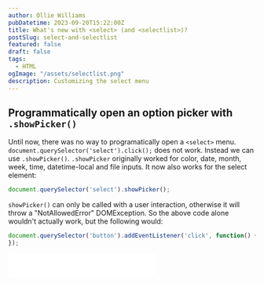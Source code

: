 ```yaml
---
author: Ollie Williams
pubDatetime: 2023-09-20T15:22:00Z
title: What's new with <select> (and <selectlist>)?
postSlug: select-and-selectlist
featured: false
draft: false
tags:
  - HTML
ogImage: "/assets/selectlist.png"
description: Customizing the select menu 
---
```


## Programmatically open an option picker with `.showPicker()`
Until now, there was no way to programatically open a `<select>` menu. `document.querySelector('select').click();` does not work. Instead we can use `.showPicker()`. `.showPicker` originally worked for color, date, month, week, time, datetime-local and file inputs. It now also works for the select element: 

```js
document.querySelector('select').showPicker();
```

`showPicker()` can only be called with a user interaction, otherwise it will throw a "NotAllowedError" DOMException. So the above code alone wouldn't actually work, but the following would:

```js
document.querySelector('button').addEventListener('click', function() { document.querySelector('select').showPicker();
});
```

<iframe style="height: 48px;" src="/iframes/picker.html" frameborder="0"> 

### Usage within iframes
Using `.showPicker()` on a select element will only work in same-origin iframes. If called in a cross-origin iframe it will throw a "SecurityError" DOMException.

### Feature detection

```js
if ("showPicker" in HTMLSelectElement.prototype) {
  // showPicker() is supported.
}
```

### Browser support
This feature is supported in Chrome 119. [Firefox](https://github.com/mozilla/standards-positions/issues/886) and [Safari](https://github.com/WebKit/standards-positions/issues/258) have expressed a positive position on the standard. 

## Using horizontal rules in a `<select>`

It's sometimes useful to group options with a select menu. We can now use a `<hr>` element to add a simple horizontal line to visually divide different options.

```html
<select name="" id="">
  <option value="apple">Apple</option>
  <option value="mango">Mango</option>
  <hr/>
  <option value="carrot">Carrot</option>
  <option value="beetroot">Beetroot</option>
</select>
```

<p class="codepen" data-height="300" data-default-tab="result" data-slug-hash="VwqrNQK" data-user="cssgrid" style="height: 300px; box-sizing: border-box; display: flex; align-items: center; justify-content: center; border: 2px solid; margin: 1em 0; padding: 1em;">
  <span>See the Pen <a href="https://codepen.io/cssgrid/pen/VwqrNQK">
  Horizontal rule in select </a> by Ollie Williams (<a href="https://codepen.io/cssgrid">@cssgrid</a>)
  on <a href="https://codepen.io">CodePen</a>.</span>
</p>
<script async src="https://cpwebassets.codepen.io/assets/embed/ei.js"></script>

This feature is currently supported in Safari 17 and Chrome 118.

We already had a way to group options with `<optgroup>`, which displays a label for each group:

```html
<select id="dino-select">
  <optgroup label="Theropods">
    <option>Tyrannosaurus</option>
    <option>Velociraptor</option>
    <option>Deinonychus</option>
  </optgroup>
  <optgroup label="Sauropods">
    <option>Diplodocus</option>
    <option>Saltasaurus</option>
    <option>Apatosaurus</option>
  </optgroup>
</select>
```

You can optionally use both `optgroup` and `hr` together:

```html
<select id="dino-select">
  <optgroup label="Theropods">
    <option>Tyrannosaurus</option>
    <option>Velociraptor</option>
    <option>Deinonychus</option>
  </optgroup>
  <hr>
  <optgroup label="Sauropods">
    <option>Diplodocus</option>
    <option>Saltasaurus</option>
    <option>Apatosaurus</option>
  </optgroup>
</select>
```

You might want to further customize a `<select>`. For that we need a whole new element: `<selectlist>`.

## `<selectlist>`
**There are currently no up-to-date docs about this new API**

In the 2023 [State of CSS survey](https://2023.stateofcss.com/en-US/usage/#css_pain_points), styling form elements was voted as one of the worst pain points for developers. According to a [survey](https://www.gwhitworth.com/posts/2019/form-controls-components/) by Greg Whitworth, styling select elements is the form control that gives developers the most frustration.

![](/assets/form-controls-graph.avif)

"While it’s relatively easy to style the appearance of the button part of a <select> (the thing you see in the page when the popup is closed), it’s almost impossible to style the options (the thing you see when the popup is open), let alone add more content within the popup. As a result, design systems and component libraries have been rolling out their own selects, made from scratch using custom HTML markup, CSS, and often a lot of JavaScript, in order to have something that integrates nicely with the other components. Unfortunately, doing so correctly with the right accessibility semantics, keyboard support, and popup positioning is not easy." - [Patrick Brosset, CSS Tricks](https://css-tricks.com/the-selectmenu-element/)

The new `selectlist` HTML element is a more customisable alternative to the `select` element. 
After a name change and some API changes, it looks like its finally on its way to being stable, but its still too early for me to want to document in this article.

Here are [some demos](https://microsoftedge.github.io/Demos/selectlist/) from the Microsoft Edge team for a taste of what will be possible in the future. 

[Una CodePen examples](https://codepen.io/collection/QWeLGB/3b329b601dae2f8ebbbc2711f2564d55?grid_type=grid&cursor=eyJwYWdlIjoxfQ==)